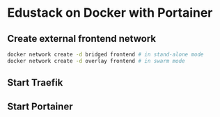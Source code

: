 # Edustack on Docker with Portainer

## Create external frontend network

```bash
docker network create -d bridged frontend # in stand-alone mode
docker network create -d overlay frontend # in swarm mode
```

## Start Traefik



## Start Portainer


